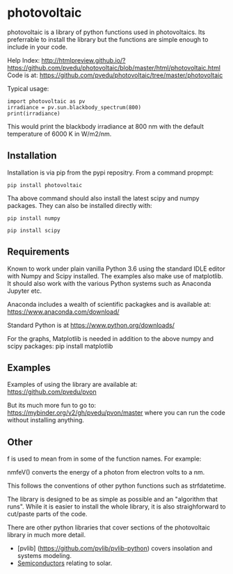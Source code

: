 # photovoltaic


photovoltaic is a library of python functions used in photovoltaics. Its preferrable to install the library but the functions are simple enough to include in your code.

Help Index: http://htmlpreview.github.io/?https://github.com/pvedu/photovoltaic/blob/master/html/photovoltaic.html  
Code is at: https://github.com/pvedu/photovoltaic/tree/master/photovoltaic  

<!---

Individual modules:

| Code link        | Help Link   | Description  |
| ------------- |-------------| -----:|
| [cell.py](https://github.com/pvedu/photovoltaic/blob/master/photovoltaic/cell.py)      | right-aligned | $1600 |
| [core.py](https://github.com/pvedu/photovoltaic/blob/master/photovoltaic/core.py)     | centered      |   $12 |
| [money.py](https://github.com/pvedu/photovoltaic/blob/master/photovoltaic/money.py) | are neat      |    $1 |

--->




Typical usage:

    import photovoltaic as pv
    irradiance = pv.sun.blackbody_spectrum(800)
    print(irradiance)

This would print the blackbody irradiance at 800 nm with the default temperature of 6000 K in W/m2/nm.


## Installation


Installation is via pip from the pypi repositry. From a command propmpt:

    pip install photovoltaic

	
Tha above command should also install the latest scipy and numpy packages. They can also be installed directly with:

    pip install numpy

    pip install scipy

## Requirements

Known to work under plain vanilla Python 3.6 using the standard IDLE editor with Numpy and Scipy installed. The examples also make use of matplotlib. It should also work with the  various Python systems such as Anaconda Jupyter etc.


Anaconda includes a wealth of scientific packagkes and is available at: https://www.anaconda.com/download/ 

Standard Python is at https://www.python.org/downloads/

For the graphs, Matplotlib is needed in addition to the above numpy and scipy packages:
    pip install matplotlib



## Examples


Examples of using the library are available at:
https://github.com/pvedu/pvon

But its much more fun to go to: https://mybinder.org/v2/gh/pvedu/pvon/master
where you can run the code without installing anything.


## Other

f is used to mean from in some of the function names. For example:

nmfeV() converts the energy of a photon from electron volts to a nm.

This follows the conventions of other python functions such as strfdatetime.


The library is designed to be as simple as possible and an "algorithm that runs". While it is easier to install the whole library, it is also straighforward to cut/paste parts of the code.

There are other python libraries that cover sections of the photovoltaic library in much more detail.

* [pvlib] (https://github.com/pvlib/pvlib-python) covers insolation and systems modeling.
* [Semiconductors](https://github.com/MK8J) relating to solar.
